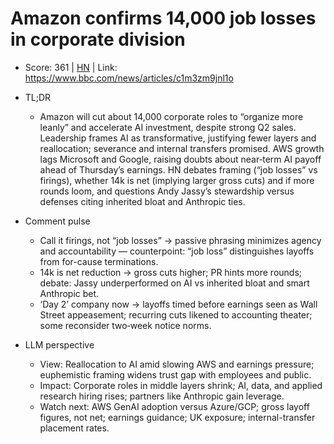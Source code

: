 # Amazon confirms 14,000 job losses in corporate division

- Score: 361 | [HN](https://news.ycombinator.com/item?id=45731539) | Link: https://www.bbc.com/news/articles/c1m3zm9jnl1o

- TL;DR
    - Amazon will cut about 14,000 corporate roles to “organize more leanly” and accelerate AI investment, despite strong Q2 sales. Leadership frames AI as transformative, justifying fewer layers and reallocation; severance and internal transfers promised. AWS growth lags Microsoft and Google, raising doubts about near‑term AI payoff ahead of Thursday’s earnings. HN debates framing (“job losses” vs firings), whether 14k is net (implying larger gross cuts) and if more rounds loom, and questions Andy Jassy’s stewardship versus defenses citing inherited bloat and Anthropic ties.

- Comment pulse
    - Call it firings, not “job losses” → passive phrasing minimizes agency and accountability — counterpoint: “job loss” distinguishes layoffs from for-cause terminations.
    - 14k is net reduction → gross cuts higher; PR hints more rounds; debate: Jassy underperformed on AI vs inherited bloat and smart Anthropic bet.
    - ‘Day 2’ company now → layoffs timed before earnings seen as Wall Street appeasement; recurring cuts likened to accounting theater; some reconsider two‑week notice norms.

- LLM perspective
    - View: Reallocation to AI amid slowing AWS and earnings pressure; euphemistic framing widens trust gap with employees and public.
    - Impact: Corporate roles in middle layers shrink; AI, data, and applied research hiring rises; partners like Anthropic gain leverage.
    - Watch next: AWS GenAI adoption versus Azure/GCP; gross layoff figures, not net; earnings guidance; UK exposure; internal-transfer placement rates.
